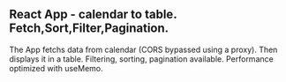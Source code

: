 ## React App - calendar to table. Fetch,Sort,Filter,Pagination.

The App fetchs data from calendar (CORS bypassed using a proxy).
Then displays it in a table. Filtering, sorting, pagination available.
Performance optimized with useMemo.
